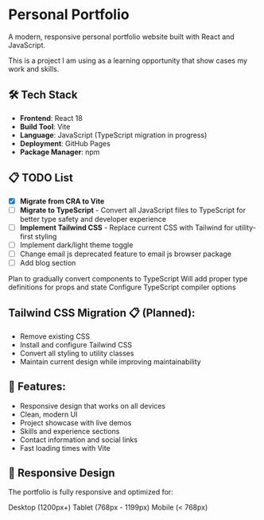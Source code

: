 # Personal Portfolio

A modern, responsive personal portfolio website built with React and JavaScript. 

This is a project I am using as a learning opportunity that show cases my work and skills.

## 🛠️ Tech Stack

- **Frontend**: React 18
- **Build Tool**: Vite
- **Language**: JavaScript (TypeScript migration in progress)
- **Deployment**: GitHub Pages
- **Package Manager**: npm

## 📋 TODO List
- [x] **Migrate from CRA to Vite**
- [ ] **Migrate to TypeScript** - Convert all JavaScript files to TypeScript for better type safety and developer experience
- [ ] **Implement Tailwind CSS** - Replace current CSS with Tailwind for utility-first styling
- [ ] Implement dark/light theme toggle
- [ ] Change email js deprecated feature to email js browser package
- [ ] Add blog section

Plan to gradually convert components to TypeScript
Will add proper type definitions for props and state
Configure TypeScript compiler options

## Tailwind CSS Migration 📋 (Planned):

- Remove existing CSS
- Install and configure Tailwind CSS
- Convert all styling to utility classes
- Maintain current design while improving maintainability

## 🎨 Features:

- Responsive design that works on all devices
- Clean, modern UI
- Project showcase with live demos
- Skills and experience sections
- Contact information and social links
- Fast loading times with Vite

## 📱 Responsive Design
The portfolio is fully responsive and optimized for:

Desktop (1200px+)
Tablet (768px - 1199px)
Mobile (< 768px)
